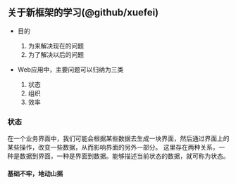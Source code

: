 ## 关于新框架的学习(@github/xuefei)

- 目的
  1. 为来解决现在的问题
  2. 为了解决以后的问题

- Web应用中，主要问题可以归纳为三类
  1. 状态
  2. 组织
  3. 效率

### 状态
在一个业务界面中，我们可能会根据某些数据去生成一块界面，然后通过界面上的某些操作，改变一些数据，从而影响界面的另外一部分。
这里存在两种关系，一种是数据到界面，一种是界面到数据。能够描述当前状态的数据，就可称为状态。



#### 基础不牢，地动山摇